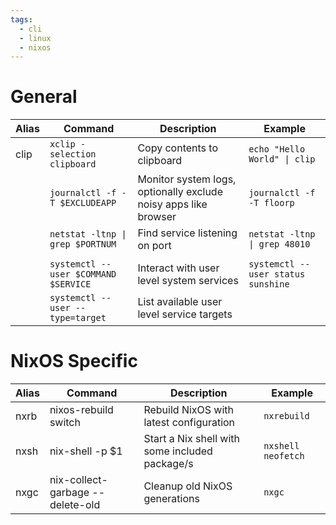 ```yaml
---
tags:
  - cli
  - linux
  - nixos
---
```

# General

| Alias | Command                              | Description                                                     | Example                            |
| ----- | ------------------------------------ | --------------------------------------------------------------- | ---------------------------------- |
| clip  | `xclip -selection clipboard`         | Copy contents to clipboard                                      | `echo "Hello World" \| clip`       |
|       | `journalctl -f -T $EXCLUDEAPP`       | Monitor system logs, optionally exclude noisy apps like browser | `journalctl -f -T floorp`          |
|       | `netstat -ltnp \| grep $PORTNUM`     | Find service listening on port                                  | `netstat -ltnp \| grep 48010`      |
|       |                                      |                                                                 |                                    |
|       | `systemctl --user $COMMAND $SERVICE` | Interact with user level system services                        | `systemctl --user status sunshine` |
|       | `systemctl --user --type=target  `   | List available user level service targets                       |                                    |

# NixOS Specific

| Alias | Command                          | Description                                    | Example            |
| ----- | -------------------------------- | ---------------------------------------------- | ------------------ |
| nxrb  | nixos-rebuild switch             | Rebuild NixOS with latest configuration        | `nxrebuild`        |
| nxsh  | nix-shell -p $1                  | Start a Nix shell with some included package/s | `nxshell neofetch` |
| nxgc  | nix-collect-garbage --delete-old | Cleanup old NixOS generations                  | `nxgc`             |
